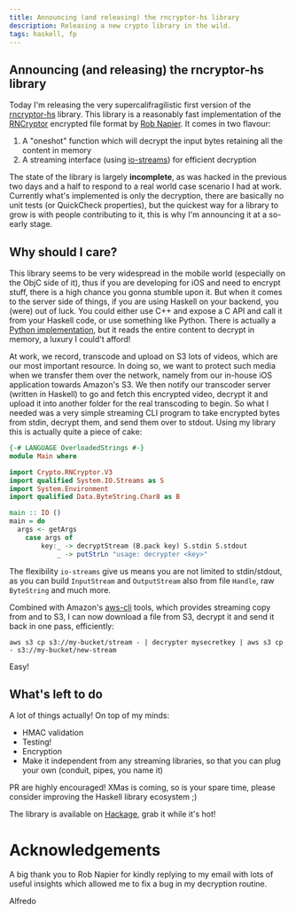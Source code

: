 ```yaml
---
title: Announcing (and releasing) the rncryptor-hs library
description: Releasing a new crypto library in the wild.
tags: haskell, fp
---
```


## Announcing (and releasing) the rncryptor-hs library

Today I'm releasing the very supercalifragilistic first version
of the [rncryptor-hs](https://github.com/adinapoli/rncryptor-hs) library.
This library is a reasonably fast implementation of the [RNCryptor](https://github.com/RNCryptor)
encrypted file format by [Rob Napier](http://robnapier.net/). It comes in two flavour:

1. A "oneshot" function which will decrypt the input bytes retaining all the content in memory
2. A streaming interface (using [io-streams](http://hackage.haskell.org/package/io-streams)) for
   efficient decryption

The state of the library is largely **incomplete**, as was hacked in the previous two days and
a half to respond to a real world case scenario I had at work. Currently what's implemented is
only the decryption, there are basically no unit tests (or QuickCheck properties), but the
quickest way for a library to grow is with people contributing to it, this is why I'm announcing
it at a so-early stage.

## Why should I care?

This library seems to be very widespread in the mobile world (especially on the ObjC side of it),
thus if you are developing for iOS and need to encrypt stuff, there is a high chance you gonna
stumble upon it. But when it comes to the server side of things, if you are using Haskell on your
backend, you (were) out of luck. You could either use C++ and expose a C API and call it from your
Haskell code, or use something like Python. There is actually a [Python implementation](https://github.com/RNCryptor/RNCryptor-python), but it reads the entire content to decrypt in memory, a luxury
I could't afford!

At work, we record, transcode and upload on S3 lots of videos, which are our most important
resource. In doing so, we want to protect such media when we transfer them over the network,
namely from our in-house iOS application towards Amazon's S3. We then notify our transcoder
server (written in Haskell) to go and fetch this encrypted video, decrypt it and upload it into
another folder for the real transcoding to begin. So what I needed was a very simple streaming
CLI program to take encrypted bytes from stdin, decrypt them, and send them over to stdout.
Using my library this is actually quite a piece of cake:

``` haskell
{-# LANGUAGE OverloadedStrings #-}
module Main where

import Crypto.RNCryptor.V3
import qualified System.IO.Streams as S
import System.Environment
import qualified Data.ByteString.Char8 as B

main :: IO ()
main = do
  args <- getArgs
    case args of
        key:_ -> decryptStream (B.pack key) S.stdin S.stdout
            _ -> putStrLn "usage: decrypter <key>"
```

The flexibility `io-streams` give us means you are not limited to stdin/stdout, as
you can build `InputStream` and `OutputStream` also from file `Handle`, raw
`ByteString` and much more.

Combined with Amazon's [aws-cli](https://github.com/aws/aws-cli) tools,
which provides streaming copy from and to
S3, I can now download a file from S3, decrypt it and send it back in one pass,
efficiently:

```
aws s3 cp s3://my-bucket/stream - | decrypter mysecretkey | aws s3 cp - s3://my-bucket/new-stream
```

Easy!

## What's left to do
A lot of things actually! On top of my minds:

- HMAC validation
- Testing!
- Encryption
- Make it independent from any streaming libraries, so that you can plug
  your own (conduit, pipes, you name it)

PR are highly encouraged! XMas is coming, so is your spare time, please consider
improving the Haskell library ecosystem ;)

The library is available on [Hackage](http://hackage.haskell.org/package/rncryptor), grab it while it's hot!

# Acknowledgements

A big thank you to Rob Napier for kindly replying to my email with lots of useful
insights which allowed me to fix a bug in my decryption routine.

Alfredo
